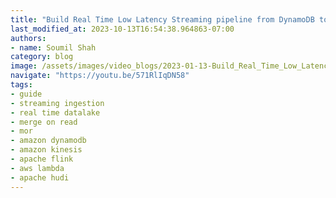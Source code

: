 ```yaml
---
title: "Build Real Time Low Latency Streaming pipeline from DynamoDB to Apache Hudi using Kinesis,Flink|Lab"
last_modified_at: 2023-10-13T16:54:38.964863-07:00
authors:
- name: Soumil Shah
category: blog
image: /assets/images/video_blogs/2023-01-13-Build_Real_Time_Low_Latency_Streaming_pipeline_from_DynamoDB_to_Apache_Hudi_using_Kinesis_FlinkLab.png
navigate: "https://youtu.be/571RlIqDN58"
tags:
- guide
- streaming ingestion
- real time datalake
- merge on read
- mor
- amazon dynamodb
- amazon kinesis
- apache flink
- aws lambda
- apache hudi
---
```


